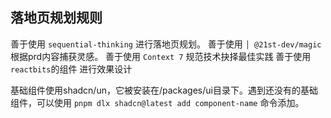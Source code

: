 ## 落地页规划规则

善于使用 `sequential-thinking` 进行落地页规划。
善于使用 `│ @21st-dev/magic` 根据prd内容捕获灵感。
善于使用 `Context 7` 规范技术抉择最佳实践
善于使用 `reactbits`的组件 进行效果设计 

基础组件使用shadcn/un，它被安装在/packages/ui目录下。遇到还没有的基础组件，可以使用 `pnpm dlx shadcn@latest add component-name` 命令添加。



